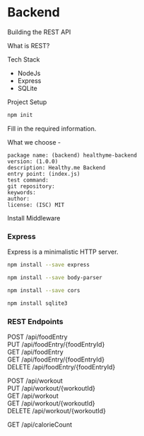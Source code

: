 # Backend 

Building the REST API

What is REST?

Tech Stack

- NodeJs
- Express
- SQLite

Project Setup

```bash
npm init
```

Fill in the required information.

What we choose - 

```
package name: (backend) healthyme-backend
version: (1.0.0)
description: Healthy.me Backend
entry point: (index.js)
test command:
git repository:
keywords:
author:
license: (ISC) MIT
```

Install Middleware

### Express
Express is a minimalistic HTTP server.

```bash
npm install --save express
```

```bash
npm install --save body-parser
```

```bash
npm install --save cors
```

```bash
npm install sqlite3
```

### REST Endpoints 

POST /api/foodEntry  
PUT /api/foodEntry/{foodEntryId}  
GET /api/foodEntry  
GET /api/foodEntry/{foodEntryId}  
DELETE /api/foodEntry/{foodEntryId}  

POST /api/workout  
PUT /api/workout/{workoutId}  
GET /api/workout  
GET /api/workout/{workoutId}  
DELETE /api/workout/{workoutId}  

GET /api/calorieCount  
